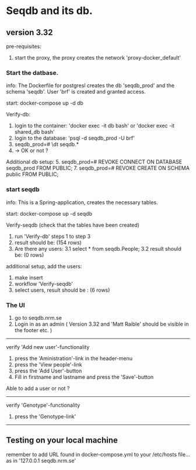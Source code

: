 # Seqdb and its db.

## version 3.32

pre-requisites:
1.  start the proxy, the proxy creates the network 'proxy-docker_default'

### Start the datbase.

info:
The Dockerfile for postgresl creates the db 'seqdb_prod' and the schema 'seqdb'.
User 'brf' is created and granted access.

start:
docker-compose up -d db

Verify-db:
1. login to the container: 'docker exec -it db bash' or 'docker exec -it shared_db bash'
2. login to the database: 'psql -d seqdb_prod -U brf'
3. seqdb_prod=# \dt seqdb.* 
4. -> OK or not ? 

Additional db setup: 
5. seqdb_prod=# REVOKE CONNECT ON DATABASE seqdb_prod FROM PUBLIC;
7. seqdb_prod=# REVOKE CREATE ON SCHEMA public FROM PUBLIC;

### start seqdb

info:
This is a Spring-application, creates the necessary tables.

start: 
docker-compose up -d seqdb

Verify-seqdb (check that the tables have been created)
1. run 'Verify-db' steps 1 to step 3
2. result should be: (154 rows) 
3. Are there any users:
3.1 select * from seqdb.People; 
3.2 result should be: (0 rows)


additional setup, add the users:
1. make insert
2. workflow 'Verify-seqdb'
3. select users, result should be : (6 rows)

### The UI 

1. go to seqdb.nrm.se
2. Login in as an admin ( Version 3.32 and 'Matt Raible' should be visible in the footer etc. )

*** 
verify 'Add new user'-functionality 
1. press the 'Aministration'-link in the header-menu
2. press the 'View people'-link
3. press the 'Add User'-button
4. Fill in firstname and lastname and press the 'Save'-button

Able to add a user or not ? 


***
verify 'Genotype'-functionality 
1. press the 'Genotype-link' 

***


## Testing on your local machine
remember to add URL found in docker-compose.yml  to your /etc/hosts file...
as in '127.0.0.1 seqdb.nrm.se'
